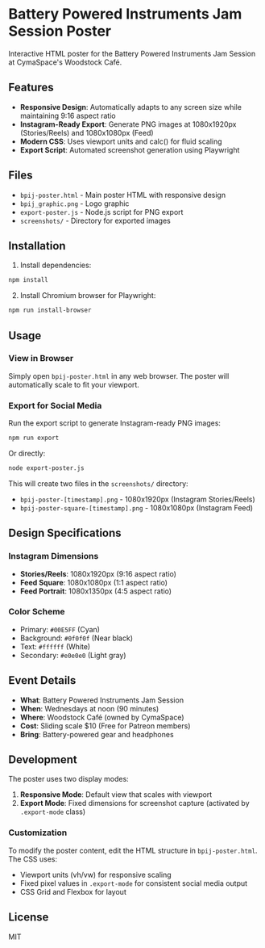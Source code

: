 # Battery Powered Instruments Jam Session Poster

Interactive HTML poster for the Battery Powered Instruments Jam Session at CymaSpace's Woodstock Café.

## Features

- **Responsive Design**: Automatically adapts to any screen size while maintaining 9:16 aspect ratio
- **Instagram-Ready Export**: Generate PNG images at 1080x1920px (Stories/Reels) and 1080x1080px (Feed)
- **Modern CSS**: Uses viewport units and calc() for fluid scaling
- **Export Script**: Automated screenshot generation using Playwright

## Files

- `bpij-poster.html` - Main poster HTML with responsive design
- `bpij_graphic.png` - Logo graphic
- `export-poster.js` - Node.js script for PNG export
- `screenshots/` - Directory for exported images

## Installation

1. Install dependencies:
```bash
npm install
```

2. Install Chromium browser for Playwright:
```bash
npm run install-browser
```

## Usage

### View in Browser
Simply open `bpij-poster.html` in any web browser. The poster will automatically scale to fit your viewport.

### Export for Social Media
Run the export script to generate Instagram-ready PNG images:

```bash
npm run export
```

Or directly:

```bash
node export-poster.js
```

This will create two files in the `screenshots/` directory:
- `bpij-poster-[timestamp].png` - 1080x1920px (Instagram Stories/Reels)
- `bpij-poster-square-[timestamp].png` - 1080x1080px (Instagram Feed)

## Design Specifications

### Instagram Dimensions
- **Stories/Reels**: 1080x1920px (9:16 aspect ratio)
- **Feed Square**: 1080x1080px (1:1 aspect ratio)
- **Feed Portrait**: 1080x1350px (4:5 aspect ratio)

### Color Scheme
- Primary: `#00E5FF` (Cyan)
- Background: `#0f0f0f` (Near black)
- Text: `#ffffff` (White)
- Secondary: `#e0e0e0` (Light gray)

## Event Details

- **What**: Battery Powered Instruments Jam Session
- **When**: Wednesdays at noon (90 minutes)
- **Where**: Woodstock Café (owned by CymaSpace)
- **Cost**: Sliding scale $10 (Free for Patreon members)
- **Bring**: Battery-powered gear and headphones

## Development

The poster uses two display modes:
1. **Responsive Mode**: Default view that scales with viewport
2. **Export Mode**: Fixed dimensions for screenshot capture (activated by `.export-mode` class)

### Customization

To modify the poster content, edit the HTML structure in `bpij-poster.html`. The CSS uses:
- Viewport units (vh/vw) for responsive scaling
- Fixed pixel values in `.export-mode` for consistent social media output
- CSS Grid and Flexbox for layout

## License

MIT